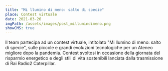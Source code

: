 ```yaml
---
title: "Mi llumino di meno: salto di specie"
place: Contest virtuale
date: 2021-03-26
imgPath: /assets/images/post_millumindimeno.png
showCMS: true
---
```

<!--StartFragment-->

Il team partecipa ad un contest virtuale, intitolato "Mi llumino di meno: salto di specie", sulle piccole e grandi evoluzioni tecnologiche per un Ateneo migliore dopo la pandemia. Contest svoltosi in occasione della giornata del risparmio energetico e degli stili di vita sostenibili lanciata dalla trasmissione di Rai Radio2 Caterpillar.

<!--EndFragment-->